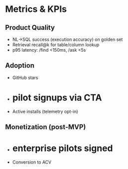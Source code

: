 # Metrics & KPIs

## Product Quality
- NL→SQL success (execution accuracy) on golden set
- Retrieval recall@k for table/column lookup
- p95 latency: /find \<150ms, /ask \<5s

## Adoption
- GitHub stars
- # pilot signups via CTA
- Active installs (telemetry opt-in)

## Monetization (post-MVP)
- # enterprise pilots signed
- Conversion to ACV
